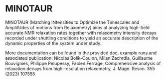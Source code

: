 # MINOTAUR

MINOTAUR (Matching INtensities to Optimize the Timescales and AmplitUdes of motions from Relaxometry) aims at analyzing high-field accurate NMR relaxation rates together with relaxometry intensity decays recorded under shuttling conditions to yield an accurate description of the dynamic properties of the system under study. 

More documentation can be found in the provided doc, example runs and associated publication:
Nicolas Bolik-Coulon, Milan Zachrdla, Guillaume Bouvignies, Philippe Pelupessy, Fabien Ferrage, Comprehensive analysis of relaxation decays from high-resolution relaxometry, J. Magn. Reson. 355 (2023) 107555
